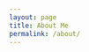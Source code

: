 ```yaml
---
layout: page
title: About Me
permalink: /about/
---
```


[^1]:a blogging platform that natively supports Jupyter notebooks in addition to other formats.
